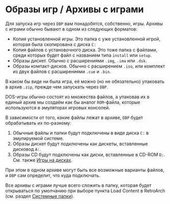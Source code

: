# Образы игр / Архивы с играми

Для запуска игр через `DBP` вам понадобятся, собственно, игры. Архивы с играми обычно бывают в одном из следующих форматов:

- Копия установленной игры. Это папка с уже установленной игрой, которая была скопирована с диска `C:`
- Копия файлов с установочного диска. Это тоже папка с файлами, среди которых будет файл с названием типа `install` или `setup`.
- Образы дискет. Обычно с расширениями `.img`, `.ima` или `.dsk`.
- Образы компакт-дисков. Обычно с расширением `.iso`, или комплект из двух файлов с расширениями `.cue` и `.bin`.

В каком бы виде ни была игра, её можно (но не обязательно) упаковать в архив `.zip`, прежде чем запускать через `DBP`.

DOS-игры обычно состоят из множества файлов, а упаковав их в единый архив мы создаём как бы аналог `ROM`-файла, которые
используются в эмуляторах игровых консолей.

В зависимости от того, какие файлы лежат в архиве, `DBP` будет обрабатывать их по-разному:

1. Обычные файлы и папки будут подключены в виде диска `C:` в эмулируемой системе.
2. Образы дискет будут подключены как дискеты, вставленные дисковод `A:`.
3. Образы CD будут подключены как диски, вставленные в CD-ROM `D:`. См. также [Игры на дисках](./cd-rom.md).

При этом в одном архиве могут быть все возможные варианты файлов, и `DBP` сам определит, что куда подключать.

Все архивы с играми лучше всего сложить в папку, которая будет открываться по умолчанию при выборе пункта Load Content в RetroArch (см. раздел [Системные папки](../retroarch/folders.md#file-browser)).